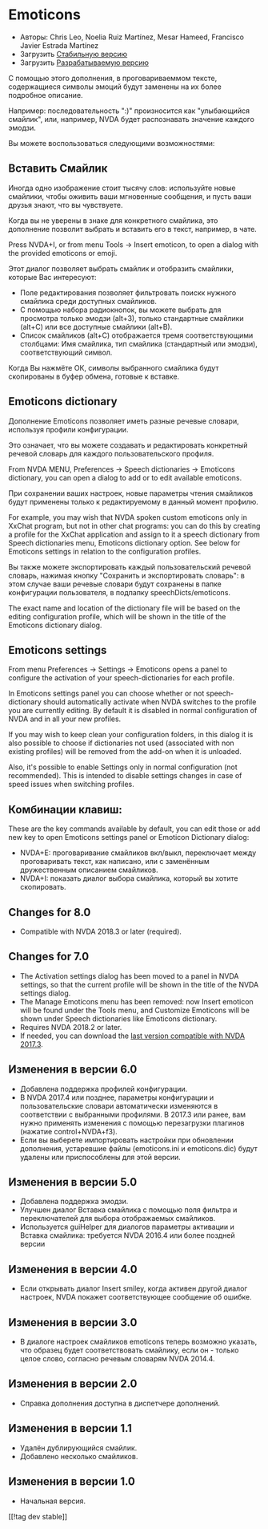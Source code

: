 # Emoticons #

* Авторы: Chris Leo, Noelia Ruiz Martínez, Mesar Hameed, Francisco Javier
  Estrada Martínez
* Загрузить [Стабильную версию][1]
* Загрузить [Разрабатываемую версию][2]

С помощью этого дополнения, в проговариваеммом тексте, содержащиеся символы
эмоций будут заменены на их более подробное описание.

Например: последовательность ":)" произносится как "улыбающийся смайлик",
или, например, NVDA будет распознавать значение каждого эмодзи.

Вы можете воспользоваться следующими возможностями:

## Вставить Смайлик ##

Иногда одно изображение стоит тысячу слов: используйте новые смайлики, чтобы
оживить ваши мгновенные сообщения, и пусть ваши друзья знают, что вы
чувствуете.

Когда вы не уверены в знаке для конкретного смайлика, это дополнение
позволит выбрать и вставить его в текст, например, в чате.

Press NVDA+I, or from menu Tools -> Insert emoticon, to open a dialog with the provided emoticons or emoji.

Этот диалог позволяет выбрать смайлик и отобразить смайлики, которые Вас
интересуют:

*	Поле редактирования позволяет фильтровать поискк нужного смайлика среди
  доступных смайликов.
*	С помощью набора радиокнопок, вы можете выбрать для просмотра только
  эмодзи (alt+З), только стандартные смайлики (alt+С) или все доступные
  смайлики (alt+В).
*	Список смайликов (alt+С) отображается тремя соответствующими столбцами:
  Имя смайлика, тип смайлика (стандартный или эмодзи), соответствующий
  символ.

Когда Вы нажмёте ОК, символы выбранного смайлика будут скопированы в буфер
обмена, готовые к вставке.

## Emoticons dictionary ##

Дополнение Emoticons позволяет иметь разные речевые словари, используя
профили конфигурации.

Это означает, что вы можете создавать и редактировать конкретный речевой
словарь для каждого пользовательского профиля.

From NVDA MENU, Preferences -> Speech dictionaries -> Emoticons dictionary, you can open a dialog to add or to edit available emoticons.

При сохранении ваших настроек, новые параметры чтения смайликов будут
применены только к редактируемому в данный момент профилю.

For example, you may wish that NVDA spoken custom emoticons only in XxChat
program, but not in other chat programs: you can do this by creating a
profile for the XxChat application and assign to it a speech dictionary from
Speech dictionaries menu, Emoticons dictionary option. See below for
Emoticons settings in relation to the configuration profiles.

Вы также можете экспортировать каждый пользовательский речевой словарь,
нажимая кнопку "Сохранить и экспортировать словарь": в этом случае ваши
речевые словари будут сохранены в папке конфигурации пользователя, в
подпапку speechDicts/emoticons.

The exact name and location of the dictionary file will be based on the
editing configuration profile, which will be shown in the title of the
Emoticons dictionary dialog.

## Emoticons settings ##

From menu Preferences -> Settings -> Emoticons opens a panel to configure the activation of your speech-dictionaries for each profile.

In Emoticons settings panel you can choose whether or not speech-dictionary should automatically activate when  NVDA switches to the   profile you are currently editing. By default it is disabled in normal configuration of NVDA and in all your new profiles.

If you may wish to keep clean your configuration folders, in this dialog it
is also possible to choose if dictionaries not used (associated with non
existing profiles) will be removed from the add-on when it is unloaded.

Also, it's possible to enable Settings only in normal configuration (not
recommended). This is intended to disable settings changes in case of speed
issues when switching profiles.

## Комбинации клавиш: ##

These are the key commands available by default, you can edit those or add
new key to open Emoticons settings panel or Emoticon Dictionary dialog:

* NVDA+E: проговаривание смайликов вкл/выкл, переключает между проговаривать
  текст, как написано, или с заменённым дружественным описанием смайликов.
* NVDA+I: показать диалог выбора смайлика, который вы хотите скопировать.



## Changes for 8.0 ##

* Compatible with NVDA 2018.3 or later (required).

## Changes for 7.0 ##

* The Activation settings dialog has been moved to a panel in NVDA settings,
  so that the current profile will be shown in the title of the NVDA
  settings dialog.
* The Manage Emoticons menu has been removed: now Insert emoticon will be
  found under the Tools menu, and Customize Emoticons will be shown under
  Speech dictionaries like Emoticons dictionary.
* Requires NVDA 2018.2 or later.
* If needed, you can download the [last version compatible with NVDA
  2017.3][3].

## Изменения в версии 6.0 ##

* Добавлена поддержка профилей конфигурации.
* В NVDA 2017.4 или позднее, параметры конфигурации и пользовательские
  словари автоматически изменяются в соответствии с выбранными профилями. В
  2017.3 или ранее, вам нужно применять изменения с помощью перезагрузки
  плагинов (нажатие control+NVDA+f3).
* Если вы выберете импортировать настройки при обновлении дополнения,
  устаревшие файлы (emoticons.ini и emoticons.dic) будут удалены или
  приспособлены для этой версии.

## Изменения в версии 5.0 ##

* Добавлена поддержка эмодзи.
* Улучшен диалог Вставка смайлика с помощью поля фильтра и переключателей
  для выбора отображаемых смайликов.
* Используется guiHelper для диалогов параметры активации и Вставка
  смайлика: требуется NVDA 2016.4 или более поздней версии

## Изменения в версии 4.0 ##

* Если открывать диалог Insert smiley, когда активен другой диалог настроек,
  NVDA покажет соответствующее сообщение об ошибке.


## Изменения в версии 3.0 ##

* В диалоге настроек смайликов emoticons теперь возможно указать, что
  образец будет соответствовать смайлику, если он - только целое слово,
  согласно речевым словарям NVDA 2014.4.


## Изменения в версии 2.0 ##

* Справка дополнения доступна в диспетчере дополнений.


## Изменения в версии 1.1 ##

* Удалён дублирующийся смайлик.
* Добавлено несколько смайликов.

## Изменения в версии 1.0 ##

* Начальная версия.

[[!tag dev stable]]

[1]: http://addons.nvda-project.org/files/get.php?file=emo

[2]: http://addons.nvda-project.org/files/get.php?file=emo-dev

[3]:
https://github.com/nvdaes/emoticons/releases/download/6.5/emoticons-6.5.nvda-addon
